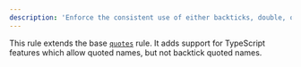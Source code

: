 ```yaml
---
description: 'Enforce the consistent use of either backticks, double, or single quotes.'
---
```


This rule extends the base [`quotes`](/rules/js/quotes) rule.
It adds support for TypeScript features which allow quoted names, but not backtick quoted names.
